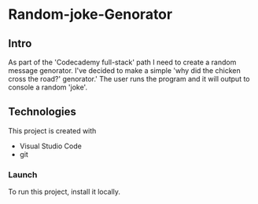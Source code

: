 # Random-joke-Genorator
## Intro
As part of the 'Codecademy full-stack' path I need to create a random message genorator. I've decided to make a simple 'why did the chicken cross the road?' genorator.'
The user runs the program and it will output to console a random 'joke'. 

## Technologies
This project is created with
* Visual Studio Code
* git

### Launch
To run this project, install it locally.
